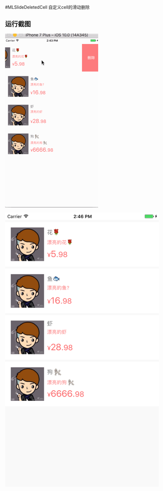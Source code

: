 #MLSlideDeletedCell
自定义cell的滑动删除

## 运行截图

![最新](https://github.com/Mill0/MLSlideDeletedCell/blob/master/screenshot/1.gif)

![最新](https://github.com/Mill0/MLSlideDeletedCell/blob/master/screenshot/2.png)

